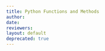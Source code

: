 ```yaml
---
title: Python Functions and Methods
author: 
date: 
reviewers: 
layout: default
deprecated: true
---
```



